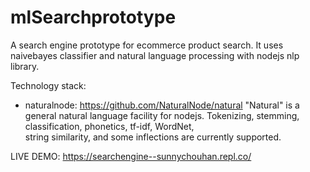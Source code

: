 # mlSearchprototype
A search engine prototype for ecommerce product search. It uses naivebayes classifier and natural language processing with nodejs nlp library.


Technology stack:

*   naturalnode: https://github.com/NaturalNode/natural
   "Natural" is a general natural language facility for nodejs. Tokenizing, stemming, classification, phonetics, tf-idf, WordNet,       
    string similarity, and some inflections are currently supported.


LIVE DEMO: https://searchengine--sunnychouhan.repl.co/
